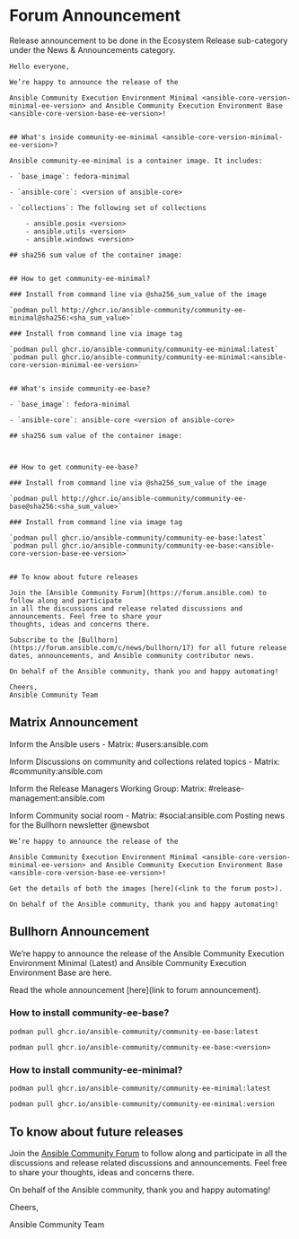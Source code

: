 # Forum Announcement

Release announcement to be done  in the  Ecosystem Release sub-category under the News & Announcements category.

```
Hello everyone,

We’re happy to announce the release of the

Ansible Community Execution Environment Minimal <ansible-core-version-minimal-ee-version> and Ansible Community Execution Environment Base <ansible-core-version-base-ee-version>!


## What's inside community-ee-minimal <ansible-core-version-minimal-ee-version>?

Ansible community-ee-minimal is a container image. It includes:

- `base_image`: fedora-minimal

- `ansible-core`: <version of ansible-core>

- `collections`: The following set of collections

    - ansible.posix <version>
    - ansible.utils <version>
    - ansible.windows <version>

## sha256 sum value of the container image:


## How to get community-ee-minimal?

### Install from command line via @sha256_sum_value of the image

`podman pull http://ghcr.io/ansible-community/community-ee-minimal@sha256:<sha_sum_value>`

### Install from command line via image tag

`podman pull ghcr.io/ansible-community/community-ee-minimal:latest`
`podman pull ghcr.io/ansible-community/community-ee-minimal:<ansible-core-version-minimal-ee-version>`


## What's inside community-ee-base?

- `base_image`: fedora-minimal

- `ansible-core`: ansible-core <version of ansible-core>

## sha256 sum value of the container image:



## How to get community-ee-base?

### Install from command line via @sha256_sum_value of the image

`podman pull http://ghcr.io/ansible-community/community-ee-base@sha256:<sha_sum_value>`

### Install from command line via image tag

`podman pull ghcr.io/ansible-community/community-ee-base:latest`
`podman pull ghcr.io/ansible-community/community-ee-base:<ansible-core-version-base-ee-version>`


## To know about future releases

Join the [Ansible Community Forum](https://forum.ansible.com) to follow along and participate
in all the discussions and release related discussions and announcements. Feel free to share your
thoughts, ideas and concerns there.

Subscribe to the [Bullhorn](https://forum.ansible.com/c/news/bullhorn/17) for all future release dates, announcements, and Ansible community contributor news.

On behalf of the Ansible community, thank you and happy automating!

Cheers,
Ansible Community Team

```

## Matrix Announcement

Inform the Ansible users - Matrix: #users:ansible.com

Inform Discussions on community and collections related topics - Matrix: #community:ansible.com

Inform the Release Managers Working Group: Matrix: #release-management:ansible.com

Inform Community social room - Matrix: #social:ansible.com
Posting news for the Bullhorn newsletter @newsbot


```
We’re happy to announce the release of the

Ansible Community Execution Environment Minimal <ansible-core-version-minimal-ee-version> and Ansible Community Execution Environment Base <ansible-core-version-base-ee-version>!

Get the details of both the images [here](<link to the forum post>).

On behalf of the Ansible community, thank you and happy automating!

```


## Bullhorn Announcement


We’re happy to announce the release of the Ansible Community Execution Environment Minimal <version> (Latest) and Ansible Community Execution Environment Base <version> are here.

Read the whole announcement [here](link to forum announcement).


### How to install community-ee-base?

`podman pull ghcr.io/ansible-community/community-ee-base:latest`

`podman pull ghcr.io/ansible-community/community-ee-base:<version>`

### How to install community-ee-minimal?

`podman pull ghcr.io/ansible-community/community-ee-minimal:latest`

`podman pull ghcr.io/ansible-community/community-ee-minimal:version`

## To know about future releases

Join the [Ansible Community Forum](https://forum.ansible.com/) to follow along and participate in all the discussions and release related discussions and announcements. Feel free to share your thoughts, ideas and concerns there.

On behalf of the Ansible community, thank you and happy automating!

Cheers,

Ansible Community Team




